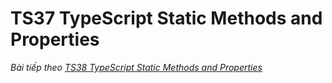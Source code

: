 # TS37 TypeScript Static Methods and Properties



*Bài tiếp theo [TS38 TypeScript Static Methods and Properties](/session/session_038_ts_static.md)*